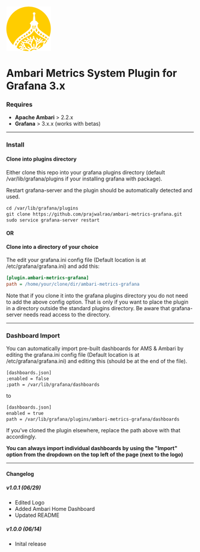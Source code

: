![Apache Ambari Logo](img/apache-ambari-logo-sm.png)
# Ambari Metrics System Plugin for Grafana 3.x

### Requires
* **Apache Ambari** > 2.2.x
* **Grafana** > 3.x.x (works with betas)

----

### Install

#### Clone into plugins directory
Either clone this repo into your grafana plugins directory (default /var/lib/grafana/plugins if your installing grafana with package).

Restart grafana-server and the plugin should be automatically detected and used.

```
cd /var/lib/grafana/plugins
git clone https://github.com/prajwalrao/ambari-metrics-grafana.git
sudo service grafana-server restart
```

#### OR

#### Clone into a directory of your choice

The edit your grafana.ini config file (Default location is at /etc/grafana/grafana.ini) and add this:

```ini
[plugin.ambari-metrics-grafana]
path = /home/your/clone/dir/ambari-metrics-grafana
```

Note that if you clone it into the grafana plugins directory you do not need to add the above config option. That is only if you want to place the plugin in a directory outside the standard plugins directory. Be aware that grafana-server needs read access to the directory.

----

### Dashboard Import

You can automatically import pre-built dashboards for AMS & Ambari by editing the grafana.ini config file (Default location is at /etc/grafana/grafana.ini) and editing this (should be at the end of the file).

```
[dashboards.json]
;enabled = false
;path = /var/lib/grafana/dashboards
```

to

```
[dashboards.json]
enabled = true
path = /var/lib/grafana/plugins/ambari-metrics-grafana/dashboards
```

If you've cloned the plugin elsewhere, replace the path above with that accordingly.

**You can always import individual dashboards by using the "Import" option from the dropdown on the top left of the page (next to the logo)**

----

#### Changelog

##### v1.0.1 (06/29)
- Edited Logo
- Added Ambari Home Dashboard
- Updated README


##### v1.0.0 (06/14)
- Inital release

